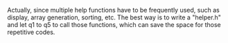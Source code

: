 Actually, since multiple help functions have to be frequently used, 
such as display, array generation, sorting, etc. 
The best way is to write a "helper.h" and let q1 to q5 to call those functions, 
which can save the space for those repetitive codes.